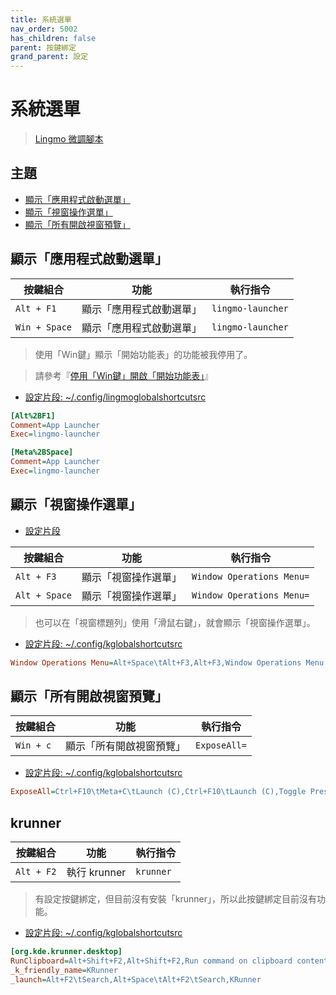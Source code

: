 ```yaml
---
title: 系統選單
nav_order: 5002
has_children: false
parent: 按鍵綁定
grand_parent: 設定
---
```



# 系統選單

> [Lingmo 微調腳本](https://github.com/samwhelp/lingmo-adjustment/tree/main/prototype/main/lingmo-config/locale/en_us/Lingmo-Dark)




## 主題

* [顯示「應用程式啟動選單」](#顯示應用程式啟動選單)
* [顯示「視窗操作選單」](#顯示視窗操作選單)
* [顯示「所有開啟視窗預覽」](#顯示所有開啟視窗預覽)




## 顯示「應用程式啟動選單」

| 按鍵組合          | 功能                     | 執行指令             |
| ----------------- | ------------------------ | -------------------- |
| `Alt + F1`        | 顯示「應用程式啟動選單」 | `lingmo-launcher`    |
| `Win + Space`     | 顯示「應用程式啟動選單」 | `lingmo-launcher`    |


> 使用「Win鍵」顯示「開始功能表」的功能被我停用了。

> 請參考『[停用「Win鍵」開啟「開始功能表」](https://samwhelp.github.io/note-about-kubuntu/read/howto/disable-opening-application-launcher-with-super-key.html)』


* [設定片段: ~/.config/lingmoglobalshortcutsrc](https://github.com/samwhelp/lingmo-adjustment/blob/main/prototype/main/lingmo-config/locale/en_us/Lingmo-Dark/asset/overlay/etc/skel/.config/lingmoglobalshortcutsrc#L14-L20)

``` ini
[Alt%2BF1]
Comment=App Launcher
Exec=lingmo-launcher

[Meta%2BSpace]
Comment=App Launcher
Exec=lingmo-launcher
```




## 顯示「視窗操作選單」

* [設定片段](https://github.com/samwhelp/lingmo-adjustment/blob/main/prototype/main/lingmo-config/locale/en_us/Lingmo-Dark/asset/overlay/etc/skel/.config/kglobalshortcutsrc#L144)

| 按鍵組合           | 功能                 | 執行指令                  |
| ------------------ | -------------------- | ------------------------- |
| `Alt + F3`         | 顯示「視窗操作選單」 | `Window Operations Menu=` |
| `Alt + Space`      | 顯示「視窗操作選單」 | `Window Operations Menu=` |


> 也可以在「視窗標題列」使用「滑鼠右鍵」，就會顯示「視窗操作選單」。


* [設定片段: ~/.config/kglobalshortcutsrc](https://github.com/samwhelp/lingmo-adjustment/blob/main/prototype/main/lingmo-config/locale/en_us/Lingmo-Dark/asset/overlay/etc/skel/.config/kglobalshortcutsrc#L138)

``` ini
Window Operations Menu=Alt+Space\tAlt+F3,Alt+F3,Window Operations Menu
```




## 顯示「所有開啟視窗預覽」

| 按鍵組合          | 功能                     | 執行指令             |
| ----------------- | ------------------------ | -------------------- |
| `Win + c`         | 顯示「所有開啟視窗預覽」 | `ExposeAll=`         |


* [設定片段: ~/.config/kglobalshortcutsrc](https://github.com/samwhelp/lingmo-adjustment/blob/main/prototype/main/lingmo-config/locale/en_us/Lingmo-Dark/asset/overlay/etc/skel/.config/kglobalshortcutsrc#L49)

``` ini
ExposeAll=Ctrl+F10\tMeta+C\tLaunch (C),Ctrl+F10\tLaunch (C),Toggle Present Windows (All desktops)
```




## krunner

| 按鍵組合          | 功能         | 執行指令             |
| ----------------- | ------------ | -------------------- |
| `Alt + F2`        | 執行 krunner | `krunner`            |

> 有設定按鍵綁定，但目前沒有安裝「krunner」，所以此按鍵綁定目前沒有功能。

* [設定片段: ~/.config/kglobalshortcutsrc](https://github.com/samwhelp/lingmo-adjustment/blob/main/prototype/main/lingmo-config/locale/en_us/Lingmo-Dark/asset/overlay/etc/skel/.config/kglobalshortcutsrc#L207-L210)

``` ini
[org.kde.krunner.desktop]
RunClipboard=Alt+Shift+F2,Alt+Shift+F2,Run command on clipboard contents
_k_friendly_name=KRunner
_launch=Alt+F2\tSearch,Alt+Space\tAlt+F2\tSearch,KRunner
```
